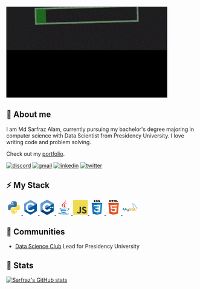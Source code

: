 ![image.gif](https://raw.githubusercontent.com/mdsarfraz2002/mdsarfraz2002/main/sarf.gif)

## 👀 About me
I am Md Sarfraz Alam, currently pursuing my bachelor's degree majoring in computer science with Data Scientist from Presidency University. I love writing code and problem solving.

Check out my [portfolio](https://mdsarfraz2002.github.io/under_construction/).

<a href="https://discord.gg/6p4Yyvcs"><img src="https://img.shields.io/badge/Discord-7289DA?style=for-the-badge&logo=discord&logoColor=white" alt="discord"></a>
<a href="mailto:mdsarfraz0202@gmail.com"><img src="https://img.shields.io/badge/Gmail-D14836?style=for-the-badge&logo=gmail&logoColor=white" alt="gmail"></a>
<a href="https://www.linkedin.com/in/mdsarfraz2002/"><img src="https://img.shields.io/badge/LinkedIn-0077B5?style=for-the-badge&logo=linkedin&logoColor=white" alt="linkedin"></a>
<a href="https://twitter.com/mdsarfraz0202"><img src="https://img.shields.io/badge/Twitter-1DA1F2?style=for-the-badge&logo=twitter&logoColor=white" alt="twitter"></a>

## ⚡ My Stack
<p align="left"> 
<a href="https://www.python.org" target="_blank" rel="noreferrer"> <img src="https://raw.githubusercontent.com/devicons/devicon/master/icons/python/python-original.svg" alt="python" width="40" height="40"/> </a>
<a href="https://www.cprogramming.com/" target="_blank" rel="noreferrer"> <img src="https://raw.githubusercontent.com/devicons/devicon/master/icons/c/c-original.svg" alt="c" width="40" height="40"/> </a> 
<a href="https://www.w3schools.com/cpp/" target="_blank" rel="noreferrer"> <img src="https://raw.githubusercontent.com/devicons/devicon/master/icons/cplusplus/cplusplus-original.svg" alt="cplusplus" width="40" height="40"/> </a> 
<a href="https://www.java.com" target="_blank" rel="noreferrer"> <img src="https://raw.githubusercontent.com/devicons/devicon/master/icons/java/java-original.svg" alt="java" width="40" height="40"/> </a> 
<a href="https://developer.mozilla.org/en-US/docs/Web/JavaScript" target="_blank" rel="noreferrer"> <img src="https://raw.githubusercontent.com/devicons/devicon/master/icons/javascript/javascript-original.svg" alt="javascript" width="40" height="40"/> </a> 
<a href="https://www.w3schools.com/css/" target="_blank" rel="noreferrer"> <img src="https://raw.githubusercontent.com/devicons/devicon/master/icons/css3/css3-original-wordmark.svg" alt="css3" width="40" height="40"/> </a> 
<a href="https://www.w3.org/html/" target="_blank" rel="noreferrer"> <img src="https://raw.githubusercontent.com/devicons/devicon/master/icons/html5/html5-original-wordmark.svg" alt="html5" width="40" height="40"/> </a> 
<a href="https://www.mysql.com/" target="_blank" rel="noreferrer"> <img src="https://raw.githubusercontent.com/devicons/devicon/master/icons/mysql/mysql-original-wordmark.svg" alt="mysql" width="40" height="40"/> </a> 
</p>

## 👥 Communities
* [Data Science Club](https://www.linkedin.com/company/forge-dsc/) Lead for Presidency University

## 💬 Stats
[![Sarfraz's GitHub stats](https://github-readme-stats.vercel.app/api?username=mdsarfraz2002&count_private=true&show_icons=true&title_color=08ffc8&icon_color=08ffc8&text_color=9f9f9f&bg_color=151515)](https://github.com/anurag/github-readme-stats)


